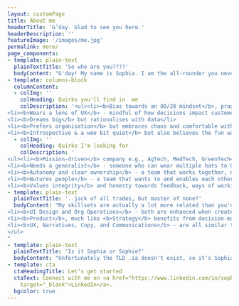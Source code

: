 ```yaml
---
layout: customPage
title: About me
headerTitle: 'G’day. Glad to see you here.'
headerDescription: ''
featureImage: '/images/me.jpg'
permalink: more/
page_components:
- template: plain-text
  plainTextTitle: 'So who are you????'
  bodyContent: "G'day! My name is Sophia. I am the all-rounder you never knew you needed. <br><br>I have a diverse skillset - as a Software Engineer, Experience Designer, UI/UX designer and Head of Operations, and now work in enterprise business strategy. <br><br>Having experienced a variety of org structures - innovation team, consulting, non-profit - I'm keen to go back to more fast-paced and scrappy ways of working and help you get stuff done :-)"
- template: columns-block
  columnContent:
  - colImg: ''
    colHeading: Quirks you'll find in  me
    colDescription: '<ul><li><b>Bias towards an 80/20 mindset</b>, pragmatic decision-maker, strives for efficiency & effectiveness</li>
<li><b>Wears a lens of UX</b> - mindful of how decisions impact customer and team experience </li>
<li><b>Dreams big</b> but rationalises with data</li>
<li><b>Prefers organisation</b> but embraces chaos and comfortable with ambiguity</li>
<li><b>Introspective & a wee bit quiet</b> but also believes the fun way is the best way</li></ul>'
  - colImg: ''
    colHeading: Quirks I'm looking for
    colDescription: '
<ul><li><b>Mission-driven</b> company e.g., AgTech, MedTech, GreenTech</li>
<li><b>Needs a generalist</b> - someone who can wear multiple hats to GSD</li>
<li><b>Autonomy and clear ownership</b> - a team that works together, not delegate to each other</li>
<li><b>Nutures people</b> - a team that wants to and enables each other to enjoy working on their vision</li>
<li><b>Values integrity</b> and honesty towards feedback, ways of working and achieving impact</li></ul>'
- template: plain-text
  plainTextTitle: '..jack of all trades, but master of none?'
  bodyContent: "My skillsets are actually a lot more related than you'd think 🤔<br><br><ul>
<li><b>UI Design and Org Operations</b> - both are enhanced when created with modular and scalable principles from <b>Software Development / Architecture</b></li>
<li><b>Product</b>, much like <b>Strategy</b> benefits from decision-making with intuition anchored in facts</li>
<li><b>UX, Narratives, Copy, and Communications</b> - are all similar to <b>Experience Design</b> in crafting actions / features / messaging for a specific audience, surfacing the right answer to their needs and challenges</li>
</ul>
"
- template: plain-text
  plainTextTitle: 'Is it Sophia or Sophie?'
  bodyContent: "Unfortunately the TLD .ia doesn't exist, so it's Sophia with the Soph.ee website 🥲"
- template: cta
  ctaHeadingTitle: Let’s get started
  ctaText: Connect with me on <a href="https://www.linkedin.com/in/sophee/" title=""
    target="_blank">LinkedIn</a>.
  bgcolor: true
---
```




